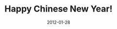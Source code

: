 ---
title: 'Happy Chinese New Year!'
date: 2012-01-28
permalink: /posts/2025/01/28/
tags:
  - Chinese New Year
  - Work Harder!
---